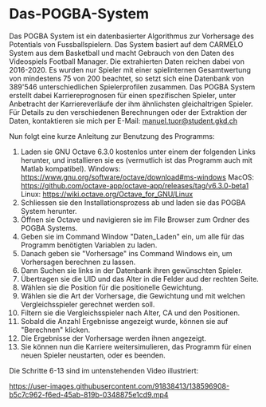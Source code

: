 # Das-POGBA-System
Das POGBA System ist ein datenbasierter Algorithmus zur Vorhersage des Potentials von Fussballspielern. Das System basiert auf dem CARMELO System aus dem Basketball und macht Gebrauch von den Daten des Videospiels Football Manager. Die extrahierten Daten reichen dabei von 2016-2020. Es wurden nur Spieler mit einer spielinternen Gesamtwertung von mindestens 75 von 200 beachtet, so setzt sich eine Datenbank von 389'546 unterschiedlichen Spielerprofilen zusammen. Das POGBA System erstellt dabei Karriereprognosen für einen spezifischen Spieler, unter Anbetracht der Karriereverläufe der ihm ähnlichsten gleichaltrigen Spieler.
Für Details zu den verschiedenen Berechnungen oder der Extraktion der Daten, kontaktieren sie mich per E-Mail: manuel.tuor@student.gkd.ch

Nun folgt eine kurze Anleitung zur Benutzung des Programms:
1. Laden sie GNU Octave 6.3.0 kostenlos unter einem der folgenden Links herunter, und installieren sie es (vermutlich ist das Programm auch mit Matlab kompatibel).
   Windows: https://www.gnu.org/software/octave/download#ms-windows
   MacOS: https://github.com/octave-app/octave-app/releases/tag/v6.3.0-beta1
   Linux: https://wiki.octave.org/Octave_for_GNU/Linux
2. Schliessen sie den Installationsprozess ab und laden sie das POGBA System herunter.
3. Öffnen sie Octave und navigieren sie im File Browser zum Ordner des POGBA Systems.
4. Geben sie im Command Window "Daten_Laden" ein, um alle für das Programm benötigten Variablen zu laden.
5. Danach geben sie "Vorhersage" ins Command Windows ein, um Vorhersagen berechnen zu lassen.
6. Dann Suchen sie links in der Datenbank ihren gewünschten Spieler.
7. Übertragen sie die UID und das Alter in die Felder aud der rechten Seite.
8. Wählen sie die Position für die positionelle Gewichtung.
9. Wählen sie die Art der Vorhersage, die Gewichtung und mit welchen Vergleichsspieler gerechnet werden soll.
10. Filtern sie die Vergleichsspieler nach Alter, CA und den Positionen.
11. Sobald die Anzahl Ergebnisse angezeigt wurde, können sie auf "Berechnen" klicken.
12. Die Ergebnisse der Vorhersage werden ihnen angezeigt.
13. Sie können nun die Karriere weitersimulieren, das Programm für einen neuen Spieler neustarten, oder es beenden.

Die Schritte 6-13 sind im untenstehenden Video illustriert:

https://user-images.githubusercontent.com/91838413/138596908-b5c7c962-f6ed-45ab-819b-0348875e1cd9.mp4
